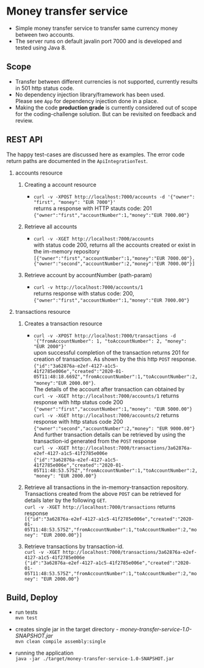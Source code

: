 # Money transfer service

* Simple money transfer service to transfer same currency money between two accounts.
* The server runs on default javalin port 7000 and is developed and tested using Java 8.

## Scope
* Transfer between different currencies is not supported, currently results in 501 http status code.
* No dependency injection library/framework has been used.  
Please see `App` for dependency injection done in a place.
* Making the code **production grade** is currently considered out of scope for the coding-challenge solution.
But can be revisited on feedback and review.

## REST API 


The happy test-cases are discussed here as examples. The error code return paths are documented in the `ApiIntegrationTest`.

1.  accounts resource
    1. Creating a account resource
       * `curl -v -XPOST http://localhost:7000/accounts -d '{"owner": "first", "money": "EUR 7000"}'`   
       returns a response with HTTP stauts code: 201  
       `{"owner":"first","accountNumber":1,"money":"EUR 7000.00"}`
       
    2. Retrieve all accounts
       * `curl -v -XGET http://localhost:7000/accounts`  
        with status code 200,
        returns all the accounts created or exist in the im-memory repository  
        `[{"owner":"first","accountNumber":1,"money":"EUR 7000.00"},{"owner":"second","accountNumber":2,"money":"EUR 7000.00"}]`
        
    3. Retrieve account by accountNumber (path-param)
        * `curl -v http://localhost:7000/accounts/1`   
            returns response with status code: 200,  
            `{"owner":"first","accountNumber":1,"money":"EUR 7000.00"}`    

2. transactions resource            
    1. Creates a transaction resource
        * `curl -v -XPOST http://localhost:7000/transactions -d '{"fromAccountNumber": 1, "toAccountNumber": 2, "money": "EUR 2000"}'`  
         upon successful completion of the transaction returns 201 for creation of transaction.
         As shown by the this http `POST` response.  
         `{"id":"3a62876a-e2ef-4127-a1c5-41f2785e006e","created":"2020-01-05T11:48:18.669Z","fromAccountNumber":1,"toAccountNumber":2,"money":"EUR 2000.00"}`.  
         The details of the account after transaction can obtained by  
         `curl -v -XGET http://localhost:7000/accounts/1`  returns response with http status code 200  
         `{"owner":"first","accountNumber":1,"money": "EUR 5000.00"}`  
         `curl -v -XGET http://localhost:7000/accounts/2`  returns response with http status code 200  
         `{"owner":"second","accountNumber":2,"money": "EUR 9000.00"}`  
         And further transaction details can be retrieved by using the transaction-id generated from the `POST` response    
         `curl -v -XGET http://localhost:7000/transactions/3a62876a-e2ef-4127-a1c5-41f2785e006e`  
         `{"id":"3a62876a-e2ef-4127-a1c5-41f2785e006e","created":"2020-01-05T11:48:53.575Z","fromAccountNumber":1,"toAccountNumber":2,"money": "EUR 2000.00"}`
         
         
    2. Retrieve all transactions in the in-memory-transaction repository.
    Transactions created from the above `POST` can be retrieved for details later by the following `GET`.  
    `curl -v -XGET http://localhost:7000/transactions` returns response  
    `[{"id":"3a62876a-e2ef-4127-a1c5-41f2785e006e","created":"2020-01-05T11:48:53.575Z","fromAccountNumber":1,"toAccountNumber":2,"money": "EUR 2000.00"}]` 

    3. Retrieve transactions by transaction-id.  
    `curl -v -XGET http://localhost:7000/transactions/3a62876a-e2ef-4127-a1c5-41f2785e006e`  
    `{"id":"3a62876a-e2ef-4127-a1c5-41f2785e006e","created":"2020-01-05T11:48:53.575Z","fromAccountNumber":1,"toAccountNumber":2,"money": "EUR 2000.00"}`
    
    
## Build, Deploy
* run tests  
`mvn test`
* creates single jar in the target directory - *money-transfer-service-1.0-SNAPSHOT.jar*  
`mvn clean compile assembly:single`

 * running the application  
 `java -jar ./target/money-transfer-service-1.0-SNAPSHOT.jar`
 
